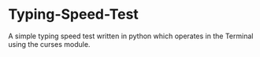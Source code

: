 # Typing-Speed-Test
A simple typing speed test written in python which operates in the Terminal using the curses module.

